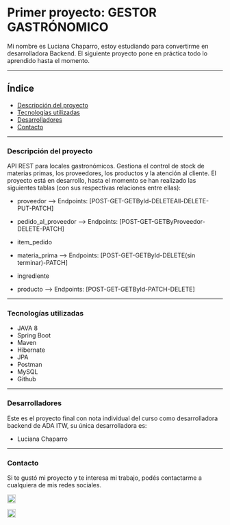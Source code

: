 # Primer proyecto: GESTOR GASTRÓNOMICO

Mi nombre es Luciana Chaparro, estoy estudiando para convertirme en desarrolladora Backend. El siguiente proyecto pone en práctica todo lo aprendido hasta el momento.
***

## Índice

- [Descripción del proyecto](#Descripción-del-proyecto)
- [Tecnologías utilizadas](#Tecnologías-utilizadas)
- [Desarrolladores](#desarrolladores)
- [Contacto](#contacto)

***

### Descripción del proyecto

API REST para locales gastronómicos. Gestiona el control de stock de materias primas, los proveedores, los productos y la atención al cliente.
El proyecto está en desarrollo, hasta el momento se han realizado las siguientes tablas (con sus respectivas relaciones entre ellas):

  - proveedor --> Endpoints: [POST-GET-GETById-DELETEAll-DELETE-PUT-PATCH]
  - pedido_al_proveedor --> Endpoints: [POST-GET-GETByProveedor-DELETE-PATCH]
  - item_pedido

  - materia_prima --> Endpoints: [POST-GET-GETById-DELETE(sin terminar)-PATCH]
  - ingrediente
  - producto --> Endpoints: [POST-GET-GETById-PATCH-DELETE]
***

### Tecnologías utilizadas

- JAVA 8
- Spring Boot
- Maven
- Hibernate
- JPA
- Postman
- MySQL
- Github
***

### Desarrolladores

Este es el proyecto final con nota individual del curso como desarrolladora backend de ADA ITW, su única desarrolladora es:
- Luciana Chaparro

***
### Contacto

Si te gustó mi proyecto y te interesa mi trabajo, podés contactarme a cualquiera de mis redes sociales.

<a href="mailto:ch.luciana87@gmail.com" name="Gmail"><img src="https://drive.google.com/file/d/1NgAbAHIOo10mZANFpEQIA5uboKeXcKtJ/view?usp=share_link" width="20px"></a>

<a href="http://linkedin.com/in/luciana-chaparro-39521221a" name="LinkedIn"><img src="https://cdn.jsdelivr.net/gh/devicons/devicon/icons/linkedin/linkedin-plain.svg" width="20px"/></a>
